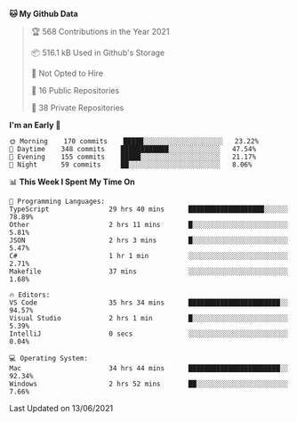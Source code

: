 <!--START_SECTION:waka-->
**🐱 My Github Data** 

> 🏆 568 Contributions in the Year 2021
 > 
> 📦 516.1 kB Used in Github's Storage 
 > 
> 🚫 Not Opted to Hire
 > 
> 📜 16 Public Repositories 
 > 
> 🔑 38 Private Repositories  
 > 
**I'm an Early 🐤** 

```text
🌞 Morning    170 commits    █████░░░░░░░░░░░░░░░░░░░░   23.22% 
🌆 Daytime    348 commits    ████████████░░░░░░░░░░░░░   47.54% 
🌃 Evening    155 commits    █████░░░░░░░░░░░░░░░░░░░░   21.17% 
🌙 Night      59 commits     ██░░░░░░░░░░░░░░░░░░░░░░░   8.06%

```


📊 **This Week I Spent My Time On** 

```text
💬 Programming Languages: 
TypeScript               29 hrs 40 mins      ███████████████████░░░░░░   78.89% 
Other                    2 hrs 11 mins       █░░░░░░░░░░░░░░░░░░░░░░░░   5.81% 
JSON                     2 hrs 3 mins        █░░░░░░░░░░░░░░░░░░░░░░░░   5.47% 
C#                       1 hr 1 min          ░░░░░░░░░░░░░░░░░░░░░░░░░   2.71% 
Makefile                 37 mins             ░░░░░░░░░░░░░░░░░░░░░░░░░   1.68%

🔥 Editors: 
VS Code                  35 hrs 34 mins      ███████████████████████░░   94.57% 
Visual Studio            2 hrs 1 min         █░░░░░░░░░░░░░░░░░░░░░░░░   5.39% 
IntelliJ                 0 secs              ░░░░░░░░░░░░░░░░░░░░░░░░░   0.04%

💻 Operating System: 
Mac                      34 hrs 44 mins      ███████████████████████░░   92.34% 
Windows                  2 hrs 52 mins       ██░░░░░░░░░░░░░░░░░░░░░░░   7.66%

```


 Last Updated on 13/06/2021
<!--END_SECTION:waka-->

